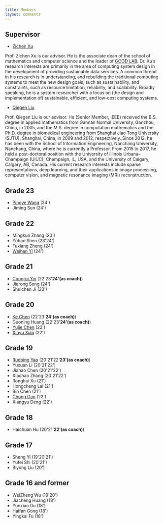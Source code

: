 ```yaml
---
title: Members
layout: comments
---
```


## Supervisor

- [Zichen Xu](https://good.ncu.edu.cn/Pages/Professor.html)

Prof. Zichen Xu is our advisor. He is the associate dean of the school of mathematics and computer science and the leader of [GOOD LAB](https://good.ncu.edu.cn/). Dr. Xu’s research interests are primarily in the area of computing system design in the development of providing sustainable data services. A common thread in his research is in understanding, and rebuilding the traditional computing systems to meet the new design goals, such as sustainability, and constraints, such as resource limitation, reliability, and scalability. Broadly speaking, he is a system researcher with a focus on (the design and implementation of) sustainable, efficient, and low-cost computing systems.

- [Qiegen Liu](https://github.com/yqx7150/yqx7150.github.com/blob/main/en-index.md)

Prof. Qiegen Liu is our advisor. He (Senior Member, IEEE) received the B.S. degree in applied mathematics from Gannan Normal University, Ganzhou, China, in 2005, and the M.S. degree in computation mathematics and the Ph.D. degree in biomedical engineering from Shanghai Jiao Tong University (SJTU), Shanghai, China, in 2009 and 2012, respectively.,Since 2012, he has been with the School of Information Engineering, Nanchang University, Nanchang, China, where he is currently a Professor. From 2015 to 2017, he held a post-doctoral position with the University of Illinois Urbana–Champaign (UIUC), Champaign, IL, USA, and the University of Calgary, Calgary, AB, Canada. His current research interests include sparse representations, deep learning, and their applications in image processing, computer vision, and magnetic resonance imaging (MRI) reconstruction.

## Grade 23
- [Pingye Wang](https://good.ncu.edu.cn/~WangPY) (24')
- Jiming Sun (24')

## Grade 22

- Mingkun Zhang (23')
- Yuhao Shen (23'24')
- Fuxiang Zheng (24')
- [Weihan Yi](https://good.ncu.edu.cn/~YiWH) (24')


## Grade 21

- [Congrui Yin](https://www.creallatie.icu/) (22'23'**24'(as coach)**)
- Jiarong Song (24')
- Shuichen Ji (23')


## Grade 20

- [Ke Chen](https://kechen666.github.io/EnglishPage.html) (22'23'**24'(as coach)**)
- Guoning Huang (22'23'**24'(as coach)**)  
- [Yujie Chen](https://good.ncu.edu.cn/~ChenYJ/) (22')
- [Xinyu Xiao](https://good.ncu.edu.cn/~XiaoXY/) (22')


## Grade 19

- [Ruobing Yao](https://good.ncu.edu.cn/~yrb/) (20'21'22'**23'(as coach)**)
- Yuxuan Li (20'21'22') 
- Jiahao Chen (20'21'22') 
- Xiaohao Zhang (20'21'22')
- Ronghui Xu (21')
- Hongcheng Lai (21')
- Bin Chen (21') 
- [Chong Gao](https://good.ncu.edu.cn/~GaoC/) (22')
- Xiangyu Deng (22') 


## Grade 18

- Haichuan Hu (20'21'**22'(as coach)**)


## Grade 17

- Sheng Yi (19'20'21')
- Yufei Shi (20'21')
- Biyong Liu (20')

## Grade 16 and former

- WeiZheng Wu (19'20')
- Jiacheng Huang (18')
- Yunxiao Du (18')
- Haifan Gong (18')
- Yingkai Fu (18')
